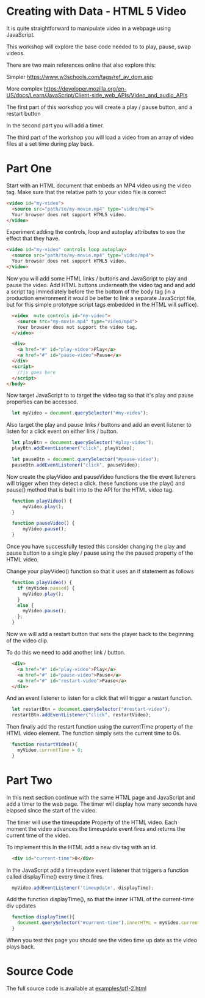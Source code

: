 # Creating with Data - HTML 5 Video
It is quite straightforward to manipulate video in a webpage using JavaScript.

This workshop will explore the base code needed to to play, pause, swap videos.

There are two main references online that also explore this:

Simpler
https://www.w3schools.com/tags/ref_av_dom.asp 

More complex 
https://developer.mozilla.org/en-US/docs/Learn/JavaScript/Client-side_web_APIs/Video_and_audio_APIs 

The first part of this workshop you will create a play / pause button, and a restart button 

In the second part you will add a timer.

The third part of the  workshop you will load a video from an array of video files at a set time during play back.

# Part One
Start with an  HTML document that embeds an MP4 video using the video tag.
Make sure that the relative path to your video file is correct
```html
<video id="my-video">
  <source src="path/to/my-movie.mp4" type="video/mp4">
  Your browser does not support HTML5 video.
</video>
```
Experiment adding the controls,  loop and autoplay attributes to see the effect that they have. 
```html
<video id="my-video" controls loop autoplay>
  <source src="path/to/my-movie.mp4" type="video/mp4">
  Your browser does not support HTML5 video.
</video>
```
Now you will add some HTML links / buttons and JavaScript to play and pause the video. Add  HTML buttons underneath the video tag and and add a script tag immediately before the the bottom of the body tag (in a production environment it would be better to link a separate JavaScript file, but for this simple prototype script tags embedded in the HTML will suffice).
```html
  <video  mute controls id="my-video">
    <source src="my-movie.mp4" type="video/mp4">
    Your browser does not support the video tag.
  </video>

  <div>
    <a href="#" id="play-video">Play</a>
    <a href="#" id="pause-video">Pause</a>
  </div>
  <script> 
    //js goes here
  </script> 
</body>
```
Now  target JavaScript to to target the video tag so that it's play and pause properties can be accessed.
```JavaScript
  let myVideo = document.querySelector("#my-video"); 
```
Also target the play and pause links / buttons and add an event listener to listen for a click event on either link / button. 
```JavaScript
  let playBtn = document.querySelector("#play-video"); 
  playBtn.addEventListener("click", playVideo);

  let pauseBtn = document.querySelector("#pause-video"); 
  pauseBtn.addEventListener("click", pauseVideo);
```
Now create the playVideo and pauseVideo functions the the event listeners will trigger when they detect a click. these functions use the play() and pause() method that is built into to the API for the HTML video tag.
```JavaScript
  function playVideo() { 
      myVideo.play(); 
  }

  function pauseVideo() { 
      myVideo.pause(); 
  } 
```
Once you have  successfully tested this consider changing the play and pause button to a single play / pause using the the paused property of the HTML video.

Change your playVideo() function so that it uses an if statement as follows
```JavaScript
  function playVideo() { 
    if (myVideo.paused) {
      myVideo.play(); 
    }
    else {
      myVideo.pause();
    };
  }
```
Now we will add a restart button that sets the player back to the beginning of the video clip.

To do this we need to add another link / button.
```html
  <div>
    <a href="#" id="play-video">Play</a>
    <a href="#" id="pause-video">Pause</a>
    <a href="#" id="restart-video">Pause</a>
  </div>
```
And an event listener to listen for a click that will trigger a restart function.
```JavaScript
  let restartBtn = document.querySelector("#restart-video");
  restartBtn.addEventListener("click", restartVideo); 
```
Then finally add the restart function using the currentTime property of the HTML video element. The function simply sets the current time to 0s. 
```JavaScript
  function restartVideo(){
    myVideo.currentTime = 0;
  }
```

# Part Two
In this next section continue with the same HTML page and JavaScript and add a timer to the web page. 
The timer will display how many seconds have elapsed since the start of the video.

The timer will use the timeupdate Property of the HTML video. Each  moment the video  advances  the timeupdate event fires and returns the current time of the video.

To implement this In the HTML add a new div tag with an id.
```html
  <div id="current-time">0</div>
```
 In the JavaScript  add a timeupdate event listener that triggers a function called displayTime() every time it fires.
```JavaScript
  myVideo.addEventListener('timeupdate', displayTime);
```
Add the function displayTime(), so that the inner HTML of the current-time div updates
```JavaScript
  function displayTime(){
    document.querySelector("#current-time").innerHTML = myVideo.currentTime;
  }
```
When you test this page you should see the video time up date as the video plays back.
# Source Code
The full source code is available at
[examples/pt1-2.html](examples/pt1-2.html)
